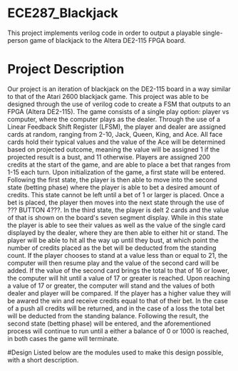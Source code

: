 # ECE287_Blackjack
This project implements verilog code in order to output a playable single-person game of blackjack
to the Altera DE2-115 FPGA board.

# Project Description
Our project is an iteration of blackjack on the DE2-115 board in a way similar to
that of the Atari 2600 blackjack game. This project was able to be designed through 
the use of verilog code to create a FSM that outputs to an FPGA (Altera DE2-115). The game consists of a single play option: player vs computer,
where the computer plays as the dealer. Through the use of a Linear Feedback Shift Register (LFSM), 
the player and dealer are assigned cards at random, ranging from 2-10, Jack, Queen, King, and Ace. All face 
cards hold their typical values and the value of the Ace will be determined based on projected outcome, meaning
the value will be assigned 1 if the projected result is a bust, and 11 otherwise. 
Players are assigned 200 credits at the start of the game, and are able to place a bet that ranges from 1-15
each turn. Upon initialization of the game, a first state will be entered. Following the first state, the player is then
able to move into the second state (betting phase) where the player is able to bet a desired amount of credits.
This state cannot be left until a bet of 1 or larger is placed. Once a bet is placed, the player then moves into 
the next state through the use of ??? BUTTON 4???. In the third state, the player is delt 2 cards and the value of 
that is shown on the board's seven segment display. While in this state the player is able to see their values
as well as the value of the single card displayed by the dealer, where they are then able to either hit or stand.
The player will be able to hit all the way up until they bust, at which point the number of credits placed as the
bet will be deducted from the standing count. If the player chooses to stand at a value less than or equal to 21, the 
computer will then resume play and the value of the second card will be added. If the value of the second card brings the 
total to that of 16 or lower, the computer will hit until a value of 17 or greater is reached. Upon reaching a value of 17 or greater, 
the computer will stand and the values of both dealer and player will be compared. If the player has a higher value they will be awared 
the win and receive credits equal to that of their bet. In the case of a push all credits will be returned, and 
in the case of a loss the total bet will be deducted from the standing balance. Following the result, the second state 
(betting phase) will be entered, and the aforementioned process will continue to run until a either a balance of 0
or 1000 is reached, in both cases the game will terminate. 

#Design
Listed below are the modules used to make this design possible, with a short description.



